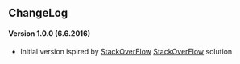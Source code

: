 ## ChangeLog
#### Version 1.0.0 (6.6.2016)
- Initial version ispired by [StackOverFlow] [StackOverFlow] solution

[StackOverFlow]: http://stackoverflow.com/questions/31638986/protected-apps-setting-on-huawei-phones-and-how-to-handle-it